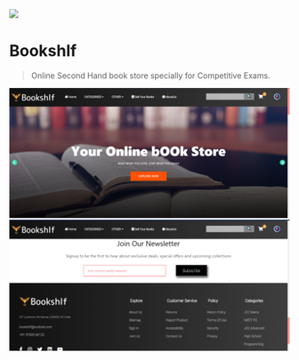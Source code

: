 <img src = "https://raw.githubusercontent.com/Bookshlf-in/Website/main/public/images/logoView%5B900x240%5D.png" />

# Bookshlf

> Online Second Hand book store specially for Competitive Exams. 

<img src = "public/images/Readme/header-bookshlf.png" />
<img src = "public/images/Readme/footer-bookshlf.png" />